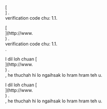 [<br host>] .<br action>verification code chu: 1.1.<br code>

[<br host>](http://www.<br host>) .<br action>verification code chu: 1.1.<br code>.

I dil loh chuan [<br host>](http://www.<br host>) .<br action>, he thuchah hi lo ngaihsak lo hram hram teh u.

I dil loh chuan [<br host>](http://www.<br host>) .<br action>, he thuchah hi lo ngaihsak lo hram hram teh u.
